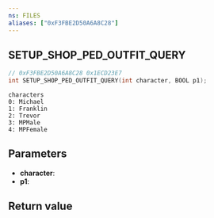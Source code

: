 ```yaml
---
ns: FILES
aliases: ["0xF3FBE2D50A6A8C28"]
---
```

## SETUP_SHOP_PED_OUTFIT_QUERY

```c
// 0xF3FBE2D50A6A8C28 0x1ECD23E7
int SETUP_SHOP_PED_OUTFIT_QUERY(int character, BOOL p1);
```

```
characters
0: Michael
1: Franklin
2: Trevor
3: MPMale
4: MPFemale
```

## Parameters
* **character**: 
* **p1**: 

## Return value
